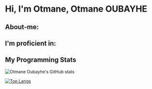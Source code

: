 # Hi, I'm Otmane, Otmane OUBAYHE 

## About-me:


## I'm proficient in:


## My Programming Stats
![Otmane Oubayhe's GitHub stats](https://github-readme-stats.vercel.app/api?username=Oubayhe&show_icons=true&theme=radical)

[![Top Langs](https://github-readme-stats.vercel.app/api/top-langs/?username=Oubayhe&layout=donut-vertical)](https://github.com/anuraghazra/github-readme-stats)